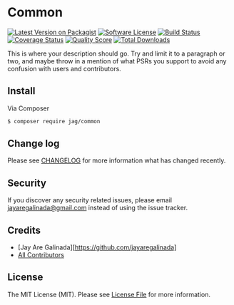 # Common

[![Latest Version on Packagist][ico-version]][link-packagist]
[![Software License][ico-license]](LICENSE.md)
[![Build Status][ico-travis]][link-travis]
[![Coverage Status][ico-scrutinizer]][link-scrutinizer]
[![Quality Score][ico-code-quality]][link-code-quality]
[![Total Downloads][ico-downloads]][link-downloads]

This is where your description should go. Try and limit it to a paragraph or two, and maybe throw in a mention of what
PSRs you support to avoid any confusion with users and contributors.

## Install

Via Composer

``` bash
$ composer require jag/common
```

## Change log

Please see [CHANGELOG](CHANGELOG.md) for more information what has changed recently.

## Security

If you discover any security related issues, please email jayaregalinada@gmail.com instead of using the issue tracker.

## Credits

- [Jay Are Galinada][https://github.com/jayaregalinada]
- [All Contributors][link-contributors]

## License

The MIT License (MIT). Please see [License File](LICENSE.md) for more information.

[ico-version]: https://img.shields.io/packagist/v/league/.Commonsvg?style=flat-square
[ico-license]: https://img.shields.io/badge/license-MIT-brightgreen.svg?style=flat-square
[ico-travis]: https://img.shields.io/travis/thephpleague//Commonmaster.svg?style=flat-square
[ico-scrutinizer]: https://img.shields.io/scrutinizer/coverage/g/thephpleague/.Commonsvg?style=flat-square
[ico-code-quality]: https://img.shields.io/scrutinizer/g/thephpleague/.Commonsvg?style=flat-square
[ico-downloads]: https://img.shields.io/packagist/dt/league/.Commonsvg?style=flat-square

[link-packagist]: https://packagist.org/packages/league/Common
[link-travis]: https://travis-ci.org/thephpleague/Common
[link-scrutinizer]: https://scrutinizer-ci.com/g/thephpleague//Commoncode-structure
[link-code-quality]: https://scrutinizer-ci.com/g/thephpleague/Common
[link-downloads]: https://packagist.org/packages/league/Common
[link-author]: https://github.com/jayaregalinada
[link-contributors]: ../../contributors
